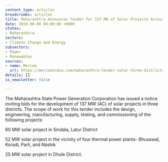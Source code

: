 ```yaml
---
content_type: articles
breadcrumbs: articles
title: Maharashtra Announces Tender for 137 MW of Solar Projects Across Three Districts
date: 2019-08-08 04:00:00 +0000
states:
- Maharashtra
sectors:
- Climate Change and Energy
subsectors:
- Power
- Renewables
sources:
- name: Mercom
  url: https://mercomindia.com/maharashtra-tender-solar-three-districts/
details: []
is_newsletter: false

---
```

The Maharashtra State Power Generation Corporation has issued a notice inviting bids for the development of 137 MW (AC) of solar projects in three districts. The scope of work for this tender includes the design, engineering, manufacturing, supply, testing, and commissioning of the following projects:

60 MW solar project in Sindala, Latur District

52 MW solar project in the vicinity of four thermal power plants- Bhusawal, Koradi, Parli, and Nashik

25 MW solar project in Dhule District.

